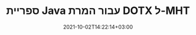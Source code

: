 ---
############################# Static ############################
layout: "autogen-gist"
date: 2021-10-02T14:22:14+03:00
draft: false
path: "iw/total/java/conversion/dotx-to-mht/"
other_out_formats: "PDF DOC DOCX DOCM DOT DOTX DOTM TXT RTF HTML MHTML HTM MHT XLS XLSX XLSM XLSB XLT XLTX XLTM XLAM CSV TSV FODS DIF SXC PPT PPTX PPS PPSX PPSM POT POTX PPTM POTM ODT OTT ODS ODP OTP TIFF JPEG JPG PNG GIF BMP ICO WMF EMF DCM WEBP JP2 EMZ WMZ SVG SVGZ TGA XPS TEX MD PSD PSB EPUB WEB EXCEL IMAGE FODP DICOM"
ad_headline: "המרת Java DOTX ל-MHT"
ad_description: "API להמרת מסמכים DOTX ל-MHT עבור Java | 100+ פורמטים של קבצים נתמכים"

############################# Head ############################
head_title: "המרת DOTX ל-MHT ב-Java | ספריית המרת Java Word"
head_description: "API להמרת מסמכים לעיבוד תמלילים של Java. המר DOTX ל-MHT ועוד 100 תמונות ופורמטים אחרים של קבצים ביישומי Java באמצעות NetBeans, IntelliJ IDEA ו-Eclipse סביבות פיתוח."

############################# Header ############################
title: "ספריית Java עבור המרת DOTX ל-MHT"
description: "המר באופן פרוגרמטי את DOTX ל-MHT ביישומי Java ו-J2SE תוך שימוש באפשרויות מניפולציה גמישות של מסמכים כדי להתאים אישית את המראה של המסמך שנוצר. ספריית ההמרה של מסמכי word ממירה במדויק פורמטים של מסמכי Word ל-PDF, גיליון אלקטרוני של Excel, מצגת PowerPoint, Photoshop, HTML, eBook, XML, תמונות ועוד הרבה פורמטים פופולריים של קבצים. שימוש בתכונות המרת מסמכים מרובות - המר את המסמך כולו או בחר עמודים ספציפיים של קובץ מסמך המקור בהתבסס על מספרי העמודים או טווחי העמודים שנבחרו בעצמם והמר בקלות לפורמט מסמך נתמך ללא שימוש בתוכנה חיצונית כלשהי."

############################# SubMenu ############################
submenu:
    enable: false

############################# Content ############################
content:
    enable: true
    block:
    - title_left: "כיצד להמיר DOTX ל-MHT ב-Java"
      content_left: |
          בצע המרת קבצי DOTX ל-MHT ב-Java באמצעות שלושה שלבים פשוטים. הצג את מסמך ה-MHTML שהומר כפי שהוא או רנדר והצג אותו כ-HTML ללא שימוש בתוכנה חיצונית כלשהי.

          -   צור מופע חדש של מחלקה **Converter** וטען את קובץ ה-DOTX
          -   הגדר את **ConvertOptions** עבור סוג המסמך MHT
          -   התקשר לשיטת **Convert** של מופע המחלקה **Converter** להמרה ל-MHT
          -   הגדר אפשרויות עבור מציג HTML
          -   צור אובייקט **Viewer** כדי להציג MHT שהומר כ-HTML
          
      title_right: "הורדות והוראות התקנה"
      content_right: |
          אתה זקוק למרחבי שמות של `GroupDocs.Conversion` ו`GroupDocs.Viewer` כדי להמיר פורמטים של קבצי word למגוון רחב של תמונות וסוגי מסמכים כגון PDF, Microsoft Office (Word, Excel, PowerPoint, Project, Outlook), OpenDocument, HTML ו- דיאגרמות CAD. חקור [ממשקי API של Java עבור מסמכי Office](https://products.conholdate.com/total/java/) אחרים כפי שמוצע על ידי Conholdate.Total.
          
          קבל את קבצי ההרכבה המתאימים מה-[הורדות](https://downloads.conholdate.com/total/java) או אחזר את כל החבילה מ-[Maven](https://repository.conholdate.com/webapp/#/artifacts/browse/tree/General/repo) כדי להוסיף `Conholdate.Total for Java` ישירות בסביבת העבודה שלך.
          
      gisthash: "675fd7fb45acf595fd9f872593eb2899"
      gistfile: "word-to-pdf-conversion.java"

    - title_left: "הוסף סימן מים ל-Word והמר ל-PDF"
      content_left: |
          המר במדויק מסמכי Word ל-PDF ב-Java, בדיוק כמו קובץ המקור המקורי והחל סימני מים של טקסט או תמונה על דפי המסמך שהומרו.

          -   צור מופע חדש של מחלקה **Converter** להמרת מסמך Word DOCX
          -   הצג את המחלקה המתאימה **ConvertOptions** (PdfConvertOptions, WordProcessingConvertOptions, SpreadsheetConvertOptions)
          -   צור מופע חדש של מחלקה **WatermarkOptions**
          -   ציין מאפייני סימן מים (צבע, רוחב, גובה, טקסט, תמונה וכו')
          -   הגדר את המאפיין **Watermark** של המופע **ConvertOptions**
          -   התקשר לשיטת **Convert** של מופע המחלקה **Converter** להמרת Word ל-PDF
          
      title_right: "טען והמר מסמכים הממוקמים מרחוק"
      content_right: |
          שימוש ב-Conholdate.Total עבור Java – מפתחים יכולים לטעון ולהמיר מסמכים ממקומות מרוחקים שונים ומשאבי אחסון מסמכים בענן כגון Amazon S3, Microsoft Azure Blob, FTP, דיסק מקומי, זרם או כתובת URL פשוטה. פשוט ציין את השיטה להשגת זרם מסמכים הממוקם מרחוק ולאחר מכן העביר אותו למחלקה Converter בתור בנאי.
          
          Conholdate.Total עבור Java APIs נתמכים במערכות הפעלה שונות כגון Windows J2SE, Linux (Ubuntu, OpenSUSE, CentOS ואחרים), macOS וכל סוג של יישומי Java המבוססים על Eclipse, IntelliJ NetBeans, IntelliJ IDEA או סביבות פיתוח Visual Studio Code.
          
      gisthash: "6999e55b491eea2906d7fefe2e636e33"
      gistfile: "add-watermark-to-word-and-convert-to-pdf.java"
          
    - title_left: "המרת Word ל-PDF מוגנת בסיסמה"
      content_left: |
          טען והמר במדויק מסמכי עיבוד תמלילים המוגנים באמצעות סיסמה ל-PDF בתוך היישומים מבוססי Java שלך - כל מה שאתה צריך זה רק כמה שורות קוד. מפתחים יכולים גם להפוך מסמך Word (DOC או DOCX) לפורמטים אחרים כמו אינטרנט (HTML, MHTML), תמונות (JPG, PNG TIFF, BMP), Markdown ועוד רבים אחרים ללא כל צורך בהתקנת Microsoft Word.

          -   צור מופע חדש של מחלקה **Converter** והעבר נתיב מסמך מקור
          -   הצג את המחלקה המתאימה **ConvertOptions**, למשל. (PdfConvertOptions, WordProcessingConvertOptions, SpreadsheetConvertOptions וכו')
          -   התקשר לשיטת **Convert** של מופע המחלקה **Converter** והעבר את שם הקובץ עבור המסמך שהומר
        
      title_right: "מיצוי מידע מסמך מקור"
      content_right: |
          תכונת חילוץ מידע המסמכים מאפשרת לא רק לקבל את המידע הבסיסי על קובץ מסמך המקור, אלא היא גם תומכת בחילוץ מידע בעל ערך ספציפי בפורמט קובץ. הוא כולל תאריכי התחלה וסיום של פרוייקט של קובץ Microsoft Project, מגבלות הדפסה כלשהן על מסמך PDF, רשימת תיקיות סגורות בקובץ נתונים של Outlook ומידע על שכבות ופריסות במסמך CAD.

          תכונה שימושית נוספת של Conholdate.Total Java APIs להמרת מסמכים היא זיהוי אוטומטי של סיומת פורמט קובץ לא ידוע של מסמך המקור שמועבר בצורה של זרם בתים.
          
      gisthash: "35e23082b8fa43502d6784c38947eef1"
      gistfile: "password-protected-word-document-to-pdf-conversion.java"

    - title_left: "המר דפי Word ספציפיים ל-PDF ב-Java"
      content_left: |
          API להמרת מסמכי Java מאפשר לך לבחור דפים נבחרים ממסמך המקור ולהמיר במדויק לפורמט המסמך הנתמך. דוגמת הקוד שלהלן מראה כיצד להמיר את העמוד הראשון והרביעי של מסמך Word לקובץ ה-PDF שנוצר.

          -   צור מופע חדש של מחלקה **Converter** וטען מסמך קלט (Word).
          -   הצג את המחלקה המתאימה **ConvertOptions**, למשל. (PdfConvertOptions, WordProcessingConvertOptions, SpreadsheetConvertOptions וכו')
          -   הגדר את המאפיין **setPages** של המופע **ConvertOptions** והזכיר מספר עמוד ספציפי להמרה
          -   התקשר לשיטת **Convert** של מופע המחלקה **Converter** והעבר את שם הקובץ (PDF) עבור המסמך שהומר
        
      title_right: "שמירה במטמון של תוצאות מסמכים שהומרו"
      content_right: |
          במקרים מסוימים, גודל המסמך שהומר גדול יותר ולוקח זמן להמרה. ספריית המרת המסמכים מציעה את תכונת המטמון לניהול יעיל של מצבים כאלה ולהאיץ את תהליך ההמרה החוזר על עצמו. אפשר לממשק ICache לעבוד עם הטמעת מטמון מותאם אישית באמצעות נקודת ההרחבה ולשלוט בהמרת המטמון, כפי שאתה מעדיף.

          תוצאת ההמרה נשמרת בכונן המקומי כברירת מחדל, אך ניתן לתמוך בכל סוג של אחסון מטמון על ידי יישום הממשקים המתאימים כגון Amazon S3, Dropbox, Google Drive, Windows Azure, Reddis או כל אחר.
          
      gisthash: "98e5756c4d2150212f5abd2eb2067059"
      gistfile: "convert-specific-word-document-pages-to-pdf.java"
############################# About Formats ############################
about_formats:
    enable: false
############################# More Formats ############################
more_formats:
    enable: true
    auto: false
    other_out_formats: PDF DOC DOCX DOCM DOT DOTX DOTM TXT RTF HTML MHTML HTM MHT XLS XLSX XLSM XLSB XLT XLTX XLTM XLAM CSV TSV FODS DIF SXC PPT PPTX PPS PPSX PPSM POT POTX PPTM POTM ODT OTT ODS ODP OTP TIFF JPEG JPG PNG GIF BMP ICO WMF EMF DCM WEBP JP2 EMZ WMZ SVG SVGZ TGA XPS TEX MD PSD PSB EPUB WEB EXCEL IMAGE FODP DICOM
############################# Back to top ###############################
back_to_top:
  enable: true
---